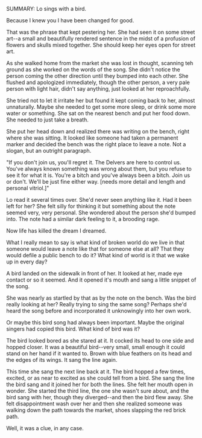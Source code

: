 SUMMARY: Lo sings with a bird. 

Because I knew you I have been changed for good. 

That was the phrase that kept pestering her.  She had seen it on some street art--a small and beautifully rendered sentence in the midst of a profusion of flowers and skulls mixed together.  She should keep her eyes open for street art. 

As she walked home from the market she was lost in thought, scanning teh ground as she worked on the words of the song. She didn't notice the person coming the other direction until they bumped into each other.  She flushed and apologized immediately, though the other person, a very pale person with light hair, didn't say anything, just looked at her reproachfully.  

She tried not to let it irritate her but found it kept coming back to her, almost unnaturally.  Maybe she needed to get some more sleep, or drink some more water or something.  She sat on the nearest bench and put her food down.  She needed to just take a breath.  

She put her head down and realized there was writing on the bench, right where she was sitting.  It looked like someone had taken a permanent marker and decided the bench was the right place to leave a note.  Not a slogan, but an outright paragraph.

"If you don't join us, you'll regret it.  The Delvers are here to control us.  You've always known something was wrong about them, but you refuse to see it for what it is.  You're a bitch and you've always been a bitch.  Join us or don't.  We'll be just fine either way.  [needs more detail and length and personal vitriol.]"

Lo read it several times over.  She'd never seen anything like it. Had it been left for her?  She felt silly for thinking it but something about the note seemed very, very personal. She wondered about the person she'd bumped into.  The note had a similar dark feeling to it, a brooding rage.

Now life has killed the dream I dreamed.

What I really mean to say is what kind of broken world do we live in that someone would leave a note like that for someone else at all? That they would defile a public bench to do it? What kind of world is it that we wake up in every day? 

A bird landed on the sidewalk in front of her.  It looked at her, made eye contact or so it seemed. And it opened it's mouth and sang a little snippet of the song.  

She was nearly as startled by that as by the note on the bench.  Was the bird really looking at her? Really trying to sing the same song?  Perhaps she'd heard the song before and incorporated it unknowingly into her own work. 

Or maybe this bird song had always been important. Maybe the original singers had copied this bird.  What kind of bird was it? 

The bird looked bored as she stared at it.  It cocked its head to one side and hopped closer. It was a beautiful bird--very small, small enough it could stand on her hand if it wanted to.  Brown with blue feathers on its head and the edges of its wings. It sang the line again. 

This time she sang the next line back at it.  The bird hopped a few times, excited, or as near to excited as she could tell from a bird.  She sang the line the bird sang and it joined her for both the lines.  She felt her mouth open in wonder.  She started the third line, the one she wasn't sure about, and the bird sang with her, though they diverged--and then the bird flew away.  She felt disappointment wash over her and then she realized someone was walking down the path towards the market, shoes slapping the red brick path.  
	
Well, it was a clue, in any case. 
